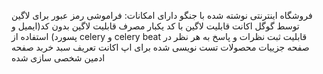 فروشگاه اینترنتی نوشته شده با جنگو دارای امکانات:
فراموشی رمز عبور برای لاگین توسط گوگل اکانت
قابلیت لاگین با کد یکبار مصرف
قابلیت لاگین بدون کد(ایمیل و پسورد)
استفاده از celery و celery beat
قابلیت ثبت نظرات و پاسخ به هر نظر در صفحه جزییات محصولات
تست نویسی شده برای اپ اکانت
تعریف سبد خربد 
صفحه ادمین شخصی سازی شده
